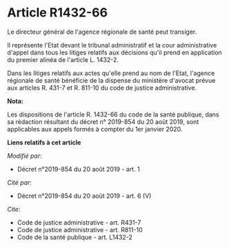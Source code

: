 # Article R1432-66

Le directeur général de l'agence régionale de santé peut transiger. 

Il représente l'Etat devant le tribunal administratif et la cour administrative d'appel dans tous les litiges relatifs aux
décisions qu'il prend en application du premier alinéa de l'article L. 1432-2. 

Dans les litiges relatifs aux actes qu'elle prend au nom de l'Etat, l'agence régionale de santé bénéficie de la dispense du
ministère d'avocat prévue aux articles R. 431-7 et R. 811-10 du code de justice administrative.

**Nota:**

Les dispositions de l'article R. 1432-66 du code de la santé publique, dans sa rédaction résultant du décret n° 2019-854 du
20 août 2019, sont applicables aux appels formés à compter du 1er janvier 2020.

**Liens relatifs à cet article**

_Modifié par_:

  - Décret n°2019-854 du 20 août 2019 - art. 1

_Cité par_:

  - Décret n°2019-854 du 20 août 2019 - art. 6 (V)

_Cite_:

  - Code de justice administrative - art. R431-7
  - Code de justice administrative - art. R811-10
  - Code de la santé publique - art. L1432-2
